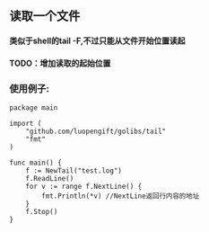 ## 读取一个文件

#### 类似于shell的tail -F,不过只能从文件开始位置读起
#### TODO：增加读取的起始位置

### 使用例子:
```
package main

import (
    "github.com/luopengift/golibs/tail"
    "fmt"
)

func main() {
    f := NewTail("test.log")
    f.ReadLine()
    for v := range f.NextLine() {
        fmt.Println(*v) //NextLine返回行内容的地址
    }
    f.Stop()
}

```
